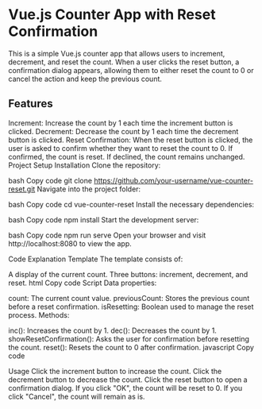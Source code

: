 # Vue.js Counter App with Reset Confirmation

This is a simple Vue.js counter app that allows users to increment, decrement, and reset the count. When a user clicks the reset button, a confirmation dialog appears, allowing them to either reset the count to 0 or cancel the action and keep the previous count.

## Features
Increment: Increase the count by 1 each time the increment button is clicked.
Decrement: Decrease the count by 1 each time the decrement button is clicked.
Reset Confirmation: When the reset button is clicked, the user is asked to confirm whether they want to reset the count to 0. If confirmed, the count is reset. If declined, the count remains unchanged.
Project Setup
Installation
Clone the repository:

bash
Copy code
git clone https://github.com/your-username/vue-counter-reset.git
Navigate into the project folder:

bash
Copy code
cd vue-counter-reset
Install the necessary dependencies:

bash
Copy code
npm install
Start the development server:

bash
Copy code
npm run serve
Open your browser and visit http://localhost:8080 to view the app.

Code Explanation
Template
The template consists of:

A display of the current count.
Three buttons: increment, decrement, and reset.
html
Copy code
<template>
  <h2>{{ count }}</h2>
  <button @click="inc">increment</button>
  <button @click="dec">decrement</button>
  <button @click="showResetConfirmation">reset</button>
</template>
Script
Data properties:

count: The current count value.
previousCount: Stores the previous count before a reset confirmation.
isResetting: Boolean used to manage the reset process.
Methods:

inc(): Increases the count by 1.
dec(): Decreases the count by 1.
showResetConfirmation(): Asks the user for confirmation before resetting the count.
reset(): Resets the count to 0 after confirmation.
javascript
Copy code
<script>
export default {
  name: "app",
  data() {
    return {
      count: 0,
      previousCount: 0,
      isResetting: false,
    };
  },
  methods: {
    inc() {
      this.count++;
    },
    dec() {
      this.count--;
    },

    showResetConfirmation() {
      this.previousCount = this.count;
      const confirmReset = confirm("Do you want to reset the count?");
      if (confirmReset) {
        this.reset();
      } else {
        this.count = this.previousCount;
      }
    },

    reset() {
      this.count = 0;
      alert("Count has been reset to 0.");
    },
  },
};
</script>
Usage
Click the increment button to increase the count.
Click the decrement button to decrease the count.
Click the reset button to open a confirmation dialog. If you click "OK", the count will be reset to 0. If you click "Cancel", the count will remain as is.
